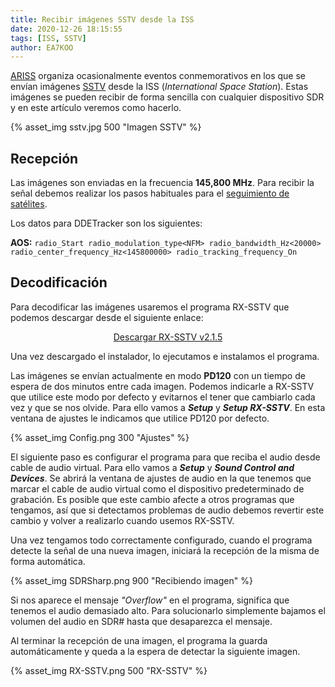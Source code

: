 ```yaml
---
title: Recibir imágenes SSTV desde la ISS
date: 2020-12-26 18:15:55
tags: [ISS, SSTV]
author: EA7KOO
---
```


[ARISS](https://www.ariss.org/) organiza ocasionalmente eventos conmemorativos en los que se envían imágenes [SSTV](https://es.wikipedia.org/wiki/SSTV) desde la ISS (_International Space Station_). Estas imágenes se pueden recibir de forma sencilla con cualquier dispositivo SDR y en este artículo veremos como hacerlo.

<!-- more -->

{% asset_img sstv.jpg 500 "Imagen SSTV" %}

## Recepción

Las imágenes son enviadas en la frecuencia **145,800 MHz**. Para recibir la señal debemos realizar los pasos habituales para el [seguimiento de satélites](/2020/02/18/ajuste-frecuencia-doppler-orbitron/).

Los datos para DDETracker son los siguientes:

**AOS:**
    ```
    radio_Start
    radio_modulation_type<NFM>
    radio_bandwidth_Hz<20000>
    radio_center_frequency_Hz<145800000>
    radio_tracking_frequency_On
    ```
</br>


## Decodificación

Para decodificar las imágenes usaremos el programa RX-SSTV que podemos descargar desde el siguiente enlace:

[<center>Descargar RX-SSTV v2.1.5</center>](http://users.belgacom.net/mysoftware/Setup_RXSSTV.exe)

Una vez descargado el instalador, lo ejecutamos e instalamos el programa.

Las imágenes se envían actualmente en modo **PD120** con un tiempo de espera de dos minutos entre cada imagen. Podemos indicarle a RX-SSTV que utilice este modo por defecto y evitarnos el tener que cambiarlo cada vez y que se nos olvide. Para ello vamos a **_Setup_** y **_Setup RX-SSTV_**. En esta ventana de ajustes le indicamos que utilice PD120 por defecto.

{% asset_img Config.png 300 "Ajustes" %}

El siguiente paso es configurar el programa para que reciba el audio desde cable de audio virtual. Para ello vamos a **_Setup_** y **_Sound Control and Devices_**. Se abrirá la ventana de ajustes de audio en la que tenemos que marcar el cable de audio virtual como el dispositivo predeterminado de grabación. Es posible que este cambio afecte a otros programas que tengamos, así que si detectamos problemas de audio debemos revertir este cambio y volver a realizarlo cuando usemos RX-SSTV.

Una vez tengamos todo correctamente configurado, cuando el programa detecte la señal de una nueva imagen, iniciará la recepción de la misma de forma automática.

{% asset_img SDRSharp.png 900 "Recibiendo imagen" %}

Si nos aparece el mensaje _"Overflow"_ en el programa, significa que tenemos el audio demasiado alto. Para solucionarlo simplemente bajamos el volumen del audio en SDR# hasta que desaparezca el mensaje.

Al terminar la recepción de una imagen, el programa la guarda automáticamente y queda a la espera de detectar la siguiente imagen.

{% asset_img RX-SSTV.png 500 "RX-SSTV" %}
